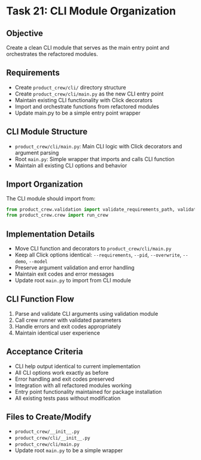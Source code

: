 # Task 21: CLI Module Organization

## Objective
Create a clean CLI module that serves as the main entry point and orchestrates the refactored modules.

## Requirements
- Create `product_crew/cli/` directory structure
- Create `product_crew/cli/main.py` as the new CLI entry point
- Maintain existing CLI functionality with Click decorators
- Import and orchestrate functions from refactored modules
- Update main.py to be a simple entry point wrapper

## CLI Module Structure
- `product_crew/cli/main.py`: Main CLI logic with Click decorators and argument parsing
- Root `main.py`: Simple wrapper that imports and calls CLI function
- Maintain all existing CLI options and behavior

## Import Organization
The CLI module should import from:
```python
from product_crew.validation import validate_requirements_path, validate_pid_path, validate_model
from product_crew.crew import run_crew
```

## Implementation Details
- Move CLI function and decorators to `product_crew/cli/main.py`
- Keep all Click options identical: `--requirements`, `--pid`, `--overwrite`, `--demo`, `--model`
- Preserve argument validation and error handling
- Maintain exit codes and error messages
- Update root `main.py` to import from CLI module

## CLI Function Flow
1. Parse and validate CLI arguments using validation module
2. Call crew runner with validated parameters
3. Handle errors and exit codes appropriately
4. Maintain identical user experience

## Acceptance Criteria
- CLI help output identical to current implementation
- All CLI options work exactly as before
- Error handling and exit codes preserved
- Integration with all refactored modules working
- Entry point functionality maintained for package installation
- All existing tests pass without modification

## Files to Create/Modify
- `product_crew/__init__.py`
- `product_crew/cli/__init__.py`
- `product_crew/cli/main.py`
- Update root `main.py` to be a simple wrapper